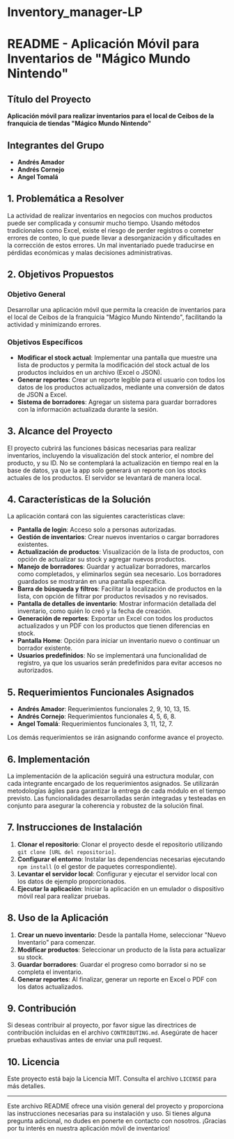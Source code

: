 # Inventory_manager-LP
# README - Aplicación Móvil para Inventarios de "Mágico Mundo Nintendo"

## Título del Proyecto
**Aplicación móvil para realizar inventarios para el local de Ceibos de la franquicia de tiendas "Mágico Mundo Nintendo"**

## Integrantes del Grupo
- **Andrés Amador**
- **Andrés Cornejo**
- **Angel Tomalá**

## 1. Problemática a Resolver
La actividad de realizar inventarios en negocios con muchos productos puede ser complicada y consumir mucho tiempo. Usando métodos tradicionales como Excel, existe el riesgo de perder registros o cometer errores de conteo, lo que puede llevar a desorganización y dificultades en la corrección de estos errores. Un mal inventariado puede traducirse en pérdidas económicas y malas decisiones administrativas.

## 2. Objetivos Propuestos

### Objetivo General
Desarrollar una aplicación móvil que permita la creación de inventarios para el local de Ceibos de la franquicia "Mágico Mundo Nintendo", facilitando la actividad y minimizando errores.

### Objetivos Específicos
- **Modificar el stock actual**: Implementar una pantalla que muestre una lista de productos y permita la modificación del stock actual de los productos incluidos en un archivo (Excel o JSON).
- **Generar reportes**: Crear un reporte legible para el usuario con todos los datos de los productos actualizados, mediante una conversión de datos de JSON a Excel.
- **Sistema de borradores**: Agregar un sistema para guardar borradores con la información actualizada durante la sesión.

## 3. Alcance del Proyecto
El proyecto cubrirá las funciones básicas necesarias para realizar inventarios, incluyendo la visualización del stock anterior, el nombre del producto, y su ID. No se contemplará la actualización en tiempo real en la base de datos, ya que la app solo generará un reporte con los stocks actuales de los productos. El servidor se levantará de manera local.

## 4. Características de la Solución
La aplicación contará con las siguientes características clave:
- **Pantalla de login**: Acceso solo a personas autorizadas.
- **Gestión de inventarios**: Crear nuevos inventarios o cargar borradores existentes.
- **Actualización de productos**: Visualización de la lista de productos, con opción de actualizar su stock y agregar nuevos productos.
- **Manejo de borradores**: Guardar y actualizar borradores, marcarlos como completados, y eliminarlos según sea necesario. Los borradores guardados se mostrarán en una pantalla específica.
- **Barra de búsqueda y filtros**: Facilitar la localización de productos en la lista, con opción de filtrar por productos revisados y no revisados.
- **Pantalla de detalles de inventario**: Mostrar información detallada del inventario, como quién lo creó y la fecha de creación.
- **Generación de reportes**: Exportar un Excel con todos los productos actualizados y un PDF con los productos que tienen diferencias en stock.
- **Pantalla Home**: Opción para iniciar un inventario nuevo o continuar un borrador existente.
- **Usuarios predefinidos**: No se implementará una funcionalidad de registro, ya que los usuarios serán predefinidos para evitar accesos no autorizados.

## 5. Requerimientos Funcionales Asignados
- **Andrés Amador**: Requerimientos funcionales 2, 9, 10, 13, 15.
- **Andrés Cornejo**: Requerimientos funcionales 4, 5, 6, 8.
- **Angel Tomalá**: Requerimientos funcionales 3, 11, 12, 7.

Los demás requerimientos se irán asignando conforme avance el proyecto.

## 6. Implementación
La implementación de la aplicación seguirá una estructura modular, con cada integrante encargado de los requerimientos asignados. Se utilizarán metodologías ágiles para garantizar la entrega de cada módulo en el tiempo previsto. Las funcionalidades desarrolladas serán integradas y testeadas en conjunto para asegurar la coherencia y robustez de la solución final.

## 7. Instrucciones de Instalación
1. **Clonar el repositorio**: Clonar el proyecto desde el repositorio utilizando `git clone [URL del repositorio]`.
2. **Configurar el entorno**: Instalar las dependencias necesarias ejecutando `npm install` (o el gestor de paquetes correspondiente).
3. **Levantar el servidor local**: Configurar y ejecutar el servidor local con los datos de ejemplo proporcionados.
4. **Ejecutar la aplicación**: Iniciar la aplicación en un emulador o dispositivo móvil real para realizar pruebas.

## 8. Uso de la Aplicación
1. **Crear un nuevo inventario**: Desde la pantalla Home, seleccionar "Nuevo Inventario" para comenzar.
2. **Modificar productos**: Seleccionar un producto de la lista para actualizar su stock.
3. **Guardar borradores**: Guardar el progreso como borrador si no se completa el inventario.
4. **Generar reportes**: Al finalizar, generar un reporte en Excel o PDF con los datos actualizados.

## 9. Contribución
Si deseas contribuir al proyecto, por favor sigue las directrices de contribución incluidas en el archivo `CONTRIBUTING.md`. Asegúrate de hacer pruebas exhaustivas antes de enviar una pull request.

## 10. Licencia
Este proyecto está bajo la Licencia MIT. Consulta el archivo `LICENSE` para más detalles.

---

Este archivo README ofrece una visión general del proyecto y proporciona las instrucciones necesarias para su instalación y uso. Si tienes alguna pregunta adicional, no dudes en ponerte en contacto con nosotros. ¡Gracias por tu interés en nuestra aplicación móvil de inventarios!
